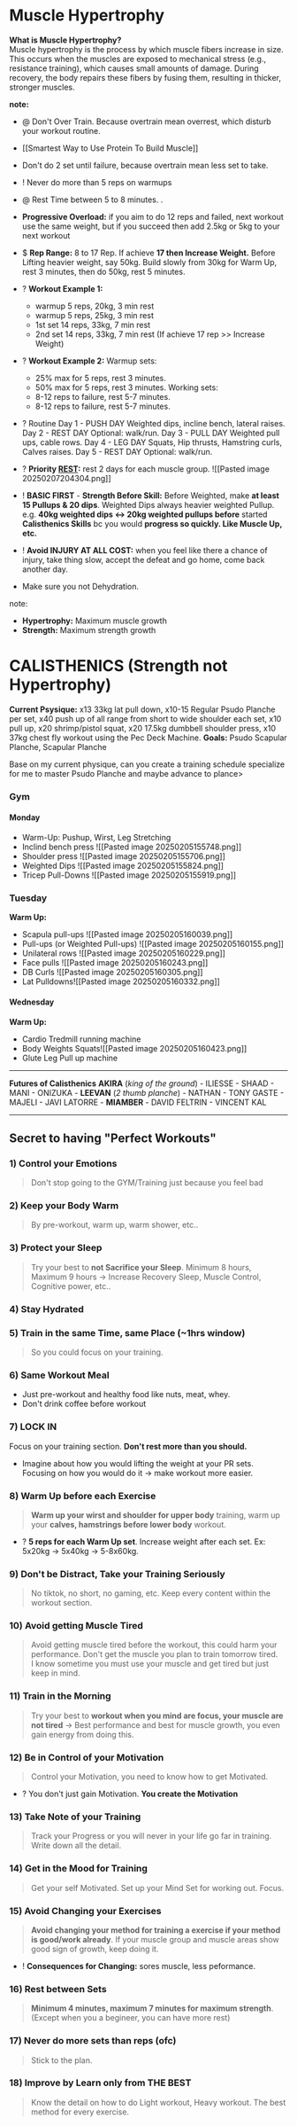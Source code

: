 # Muscle Hypertrophy
**What is Muscle Hypertrophy?**  
	Muscle hypertrophy is the process by which muscle fibers increase in size. This occurs when the muscles are exposed to mechanical stress (e.g., resistance training), which causes small amounts of damage. During recovery, the body repairs these fibers by fusing them, resulting in thicker, stronger muscles.

**note:** 
+ @ Don't Over Train. Because overtrain mean overrest, which disturb your workout routine. 
+ [[Smartest Way to Use Protein To Build Muscle]]
+ Don't do 2 set until failure, because overtrain mean less set to take. 

+ ! Never do more than 5 reps on warmups
+ @ Rest Time between 5 to 8 minutes. .
+ **Progressive Overload:** if you aim to do 12 reps and failed, next workout use the same weight, but if you succeed then add 2.5kg or 5kg to your next workout

+ $ **Rep Range:** 8 to 17 Rep.
	If achieve **17 then Increase Weight.** Before Lifting heavier weight, say 50kg. Build slowly from 30kg for Warm Up, rest 3 minutes, then do 50kg, rest 5 minutes.
+ ? **Workout Example 1:**
	+ warmup 5 reps, 20kg, 3 min rest
	+ warmup 5 reps, 25kg, 3 min rest
	+ 1st set 14 reps, 33kg, 7 min rest
	+ 2nd set 14 reps, 33kg, 7 min rest
	(If achieve 17 rep >> Increase Weight)
+ ? **Workout Example 2:** 
	Warmup sets: 
	+  25% max for 5 reps, rest 3 minutes. 
	+ 50% max for 5 reps, rest 3 minutes.
	Working sets:  
	+ 8-12 reps to failure, rest 5-7 minutes.
	+ 8-12 reps to failure, rest 5-7 minutes.
+ ? Routine
	Day 1 - PUSH DAY Weighted dips, incline bench, lateral raises.
	Day 2 - REST DAY Optional: walk/run.
	Day 3 - PULL DAY Weighted pull ups, cable rows.
	Day 4 - LEG DAY Squats, Hip thrusts, Hamstring curls, Calves raises. 
	Day 5 - REST DAY Optional: walk/run.

+ ? **Priority [REST](https://www.youtube.com/watch?v=36bkuPKwvbU&t=324s):** rest 2 days for each muscle group. 
	![[Pasted image 20250207204304.png]]
+ ! **BASIC FIRST** - **Strength Before Skill:** Before Weighted, make **at least 15 Pullups & 20 dips**. 
	Weighted Dips always heavier weighted Pullup. 
	e.g. **40kg weighted dips <-> 20kg weighted pullups before** started **Calisthenics Skills** bc you would **progress so quickly. Like Muscle Up, etc.** 
+ ! **Avoid INJURY AT ALL COST:** when you feel like there a chance of injury, take thing slow, accept the defeat and go home, come back another day.  
+ Make sure you not Dehydration. 

note: 
+ **Hypertrophy:** Maximum muscle growth
+ **Strength:** Maximum strength growth

# CALISTHENICS (Strength not Hypertrophy)

**Current Psysique:** x13 33kg lat pull down, x10-15 Regular Psudo Planche per set, x40 push up of all range from short to wide shoulder each set, x10 pull up, x20 shrimp/pistol squat, x20 17.5kg dumbbell shoulder press, x10 37kg chest fly workout using the Pec Deck Machine. 
**Goals:** Psudo Scapular Planche, Scapular Planche

Base on my current physique, can you create a training schedule specialize for me to master Psudo Planche and maybe advance to plance>

### Gym
#### Monday
+ Warm-Up: Pushup, Wirst, Leg Stretching
+ Inclind bench press ![[Pasted image 20250205155748.png]]
+ Shoulder press ![[Pasted image 20250205155706.png]]
+ Weighted Dips 
	![[Pasted image 20250205155824.png]]
+ Tricep Pull-Downs
	![[Pasted image 20250205155919.png]]

### Tuesday
**Warm Up:**
+ Scapula pull-ups
	![[Pasted image 20250205160039.png]]
+ Pull-ups (or Weighted Pull-ups)
	![[Pasted image 20250205160155.png]]
+ Unilateral rows
	![[Pasted image 20250205160229.png]]
+ Face pulls ![[Pasted image 20250205160243.png]]
+ DB Curls
	![[Pasted image 20250205160305.png]]
+ Lat Pulldowns![[Pasted image 20250205160332.png]]

#### Wednesday 
**Warm Up:**
+ Cardio Tredmill running machine
+ Body Weights Squats![[Pasted image 20250205160423.png]]
+ Glute Leg Pull up machine

---
**Futures of Calisthenics**
**AKIRA** (*king of the ground*) - ILIESSE - SHAAD - MANI - ONIZUKA - **LEEVAN** (*2 thumb planche*) - NATHAN - TONY GASTE - MAJELI - JAVI LATORRE - **MIAMBER** - DAVID FELTRIN - VINCENT KAL

---
## Secret to having "Perfect Workouts"

### 1) Control your Emotions
>Don't stop going to the GYM/Training just because you feel bad

### 2) Keep your Body Warm
>By pre-workout, warm up, warm shower, etc..


### 3) Protect your Sleep
>Try your best to **not Sacrifice your Sleep**. Minimum 8 hours, Maximum 9 hours -> Increase Recovery Sleep, Muscle Control, Cognitive power, etc..

### 4) Stay Hydrated

### 5) Train in the same Time, same Place (~1hrs window)
>So you could focus on your training.

### 6) Same Workout Meal
+ Just pre-workout and healthy food like nuts, meat, whey.
+ Don't drink coffee before workout

### 7) **LOCK** IN
Focus on your training section. **Don't rest more than you should.** 
+ Imagine about how you would lifting the weight at your PR sets. Focusing on how you would do it -> make workout more easier. 

### 8) Warm Up before each Exercise
>**Warm up your wirst and shoulder for upper body** training, warm up your **calves, hamstrings before lower body** workout.
+ ? **5 reps for each Warm Up set**. Increase weight after each set. Ex: 5x20kg -> 5x40kg -> 5-8x60kg.

### 9) Don't be Distract, Take your Training Seriously
> No tiktok, no short, no gaming, etc. Keep every content within the workout section. 

### 10) Avoid getting Muscle Tired
>Avoid getting muscle tired before the workout, this could harm your performance. Don't get the muscle you plan to train tomorrow tired.  
>I know sometime you must use your muscle and get tired but just keep in mind.

### 11) Train in the Morning
>Try your best to **workout when you mind are focus, your muscle are not tired** -> Best performance and best for muscle growth, you even gain energy from doing this. 


### 12) Be in Control of your Motivation
> Control your Motivation, you need to know how to get Motivated. 
+ ? You don't just gain Motivation. **You create the Motivation**

### 13) Take Note of your Training
>Track your Progress or you will never in your life go far in training. Write down all the detail.

### 14) Get in the Mood for Training
> Get your self Motivated. Set up your Mind Set for working out. Focus.

### 15) Avoid Changing your Exercises
> **Avoid changing your method for training a exercise if your method is good/work already**. If your muscle group and muscle areas show good sign of growth, keep doing it. 
+ ! **Consequences for Changing:** sores muscle, less peformance.

### 16) Rest between Sets
>**Minimum 4 minutes, maximum 7 minutes for maximum strength**. (Except when you a begineer, you can have more rest)

### 17) Never do more sets than reps (ofc)
> Stick to the plan.


### 18) Improve by Learn only from THE BEST
>Know the detail on how to do Light workout, Heavy workout. The best method for every exercise.


